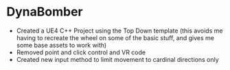 # DynaBomber

- Created a UE4 C++ Project using the Top Down template (this avoids me having to recreate the wheel on some of the basic stuff, and gives me some base assets to work with)
- Removed point and click control and VR code
- Created new input method to limit movement to cardinal directions only